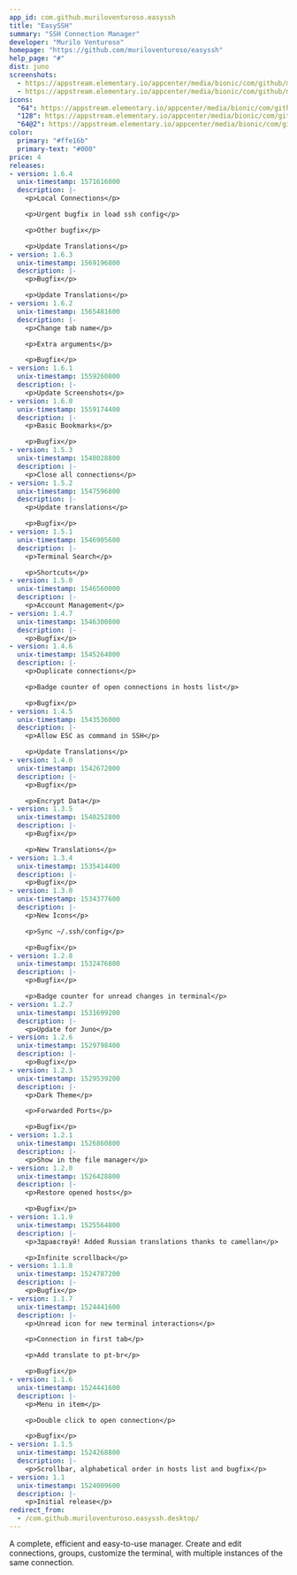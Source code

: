 ```yaml
---
app_id: com.github.muriloventuroso.easyssh
title: "EasySSH"
summary: "SSH Connection Manager"
developer: "Murilo Venturoso"
homepage: "https://github.com/muriloventuroso/easyssh"
help_page: "#"
dist: juno
screenshots:
  - https://appstream.elementary.io/appcenter/media/bionic/com/github/muriloventuroso.easyssh/6BF5880E643C89636236649838ED3D51/screenshots/image-1_orig.png
  - https://appstream.elementary.io/appcenter/media/bionic/com/github/muriloventuroso.easyssh/6BF5880E643C89636236649838ED3D51/screenshots/image-2_orig.png
icons:
  "64": https://appstream.elementary.io/appcenter/media/bionic/com/github/muriloventuroso.easyssh/6BF5880E643C89636236649838ED3D51/icons/64x64/com.github.muriloventuroso.easyssh_com.github.muriloventuroso.easyssh.png
  "128": https://appstream.elementary.io/appcenter/media/bionic/com/github/muriloventuroso.easyssh/6BF5880E643C89636236649838ED3D51/icons/128x128/com.github.muriloventuroso.easyssh_com.github.muriloventuroso.easyssh.png
  "64@2": https://appstream.elementary.io/appcenter/media/bionic/com/github/muriloventuroso.easyssh/6BF5880E643C89636236649838ED3D51/icons/64x64@2/com.github.muriloventuroso.easyssh_com.github.muriloventuroso.easyssh.png
color:
  primary: "#ffe16b"
  primary-text: "#000"
price: 4
releases:
- version: 1.6.4
  unix-timestamp: 1571616000
  description: |-
    <p>Local Connections</p>

    <p>Urgent bugfix in load ssh config</p>

    <p>Other bugfix</p>

    <p>Update Translations</p>
- version: 1.6.3
  unix-timestamp: 1569196800
  description: |-
    <p>Bugfix</p>

    <p>Update Translations</p>
- version: 1.6.2
  unix-timestamp: 1565481600
  description: |-
    <p>Change tab name</p>

    <p>Extra arguments</p>

    <p>Bugfix</p>
- version: 1.6.1
  unix-timestamp: 1559260800
  description: |-
    <p>Update Screenshots</p>
- version: 1.6.0
  unix-timestamp: 1559174400
  description: |-
    <p>Basic Bookmarks</p>

    <p>Bugfix</p>
- version: 1.5.3
  unix-timestamp: 1548028800
  description: |-
    <p>Close all connections</p>
- version: 1.5.2
  unix-timestamp: 1547596800
  description: |-
    <p>Update translations</p>

    <p>Bugfix</p>
- version: 1.5.1
  unix-timestamp: 1546905600
  description: |-
    <p>Terminal Search</p>

    <p>Shortcuts</p>
- version: 1.5.0
  unix-timestamp: 1546560000
  description: |-
    <p>Account Management</p>
- version: 1.4.7
  unix-timestamp: 1546300800
  description: |-
    <p>Bugfix</p>
- version: 1.4.6
  unix-timestamp: 1545264000
  description: |-
    <p>Duplicate connections</p>

    <p>Badge counter of open connections in hosts list</p>

    <p>Bugfix</p>
- version: 1.4.5
  unix-timestamp: 1543536000
  description: |-
    <p>Allow ESC as command in SSH</p>

    <p>Update Translations</p>
- version: 1.4.0
  unix-timestamp: 1542672000
  description: |-
    <p>Bugfix</p>

    <p>Encrypt Data</p>
- version: 1.3.5
  unix-timestamp: 1540252800
  description: |-
    <p>Bugfix</p>

    <p>New Translations</p>
- version: 1.3.4
  unix-timestamp: 1535414400
  description: |-
    <p>Bugfix</p>
- version: 1.3.0
  unix-timestamp: 1534377600
  description: |-
    <p>New Icons</p>

    <p>Sync ~/.ssh/config</p>

    <p>Bugfix</p>
- version: 1.2.8
  unix-timestamp: 1532476800
  description: |-
    <p>Bugfix</p>

    <p>Badge counter for unread changes in terminal</p>
- version: 1.2.7
  unix-timestamp: 1531699200
  description: |-
    <p>Update for Juno</p>
- version: 1.2.6
  unix-timestamp: 1529798400
  description: |-
    <p>Bugfix</p>
- version: 1.2.3
  unix-timestamp: 1529539200
  description: |-
    <p>Dark Theme</p>

    <p>Forwarded Ports</p>

    <p>Bugfix</p>
- version: 1.2.1
  unix-timestamp: 1526860800
  description: |-
    <p>Show in the file manager</p>
- version: 1.2.0
  unix-timestamp: 1526428800
  description: |-
    <p>Restore opened hosts</p>

    <p>Bugfix</p>
- version: 1.1.9
  unix-timestamp: 1525564800
  description: |-
    <p>Здравствуй! Added Russian translations thanks to camellan</p>

    <p>Infinite scrollback</p>
- version: 1.1.8
  unix-timestamp: 1524787200
  description: |-
    <p>Bugfix</p>
- version: 1.1.7
  unix-timestamp: 1524441600
  description: |-
    <p>Unread icon for new terminal interactions</p>

    <p>Connection in first tab</p>

    <p>Add translate to pt-br</p>

    <p>Bugfix</p>
- version: 1.1.6
  unix-timestamp: 1524441600
  description: |-
    <p>Menu in item</p>

    <p>Double click to open connection</p>

    <p>Bugfix</p>
- version: 1.1.5
  unix-timestamp: 1524268800
  description: |-
    <p>Scrollbar, alphabetical order in hosts list and bugfix</p>
- version: 1.1
  unix-timestamp: 1524009600
  description: |-
    <p>Initial release</p>
redirect_from:
  - /com.github.muriloventuroso.easyssh.desktop/
---
```


<p>A complete, efficient and easy-to-use manager. Create and edit connections, groups, customize the terminal, with multiple instances of the same connection.</p>
